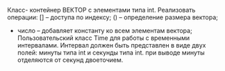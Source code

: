 Класс- контейнер ВЕКТОР с элементами типа int.
Реализовать операции:
[] – доступа по индексу;
() – определение размера вектора;
+ число – добавляет константу ко всем элементам вектора;
Пользовательский класс Time для работы с временными интервалами. Интервал
должен быть представлен в виде двух полей: минуты типа int и секунды типа int.
при выводе минуты отделяются от секунд двоеточием.
